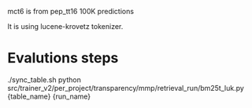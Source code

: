 

mct6 is from pep_tt16 100K predictions

It is using lucene-krovetz tokenizer. 

# Evalutions steps

./sync_table.sh
python src/trainer_v2/per_project/transparency/mmp/retrieval_run/bm25t_luk.py {table_name} {run_name}
